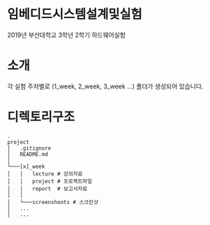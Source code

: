 # 임베디드시스템설계및실험
2019년 부산대학교 3학년 2학기 하드웨어실험


# 소개
각 실험 주차별로 (1_week, 2_week, 3_week ...) 폴더가 생성되어 있습니다.


# 디렉토리구조
```
.
project
│   .gitignore
│   README.md  
│
└───[x]_week
│   │   lecture # 강의자료
│   │   project # 프로젝트파일
│   │   report  # 보고서자료
│   │   
│   └───screenshoots # 스크린샷
│   ...
│   ...
```